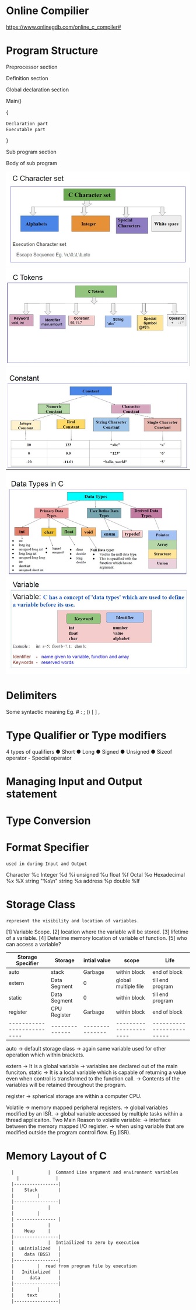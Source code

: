 # Online Compilier 
 https://www.onlinegdb.com/online_c_compiler# 

# Program Structure 

Preprocessor section

Definition section

Global declaration section

Main()

{

	Declaration part
	Executable part
	
}

Sub program section

Body of sub program

![Test Image 3](/Fundamentals/images/C_char_set.JPG)
![Test Image 4](/Fundamentals/images/C_tokens.JPG)
![Test Image 5](/Fundamentals/images/Constant.JPG)
![Test Image 6](/Fundamentals/images/Data_Types.JPG)
![Test Image 7](/Fundamentals/images/Variable.JPG)

# Delimiters
 Some syntactic meaning Eg. # : ; () [ ] ,
 
# Type Qualifier or Type modifiers

4 types of qualifiers
● Short
● Long
● Signed
● Unsigned
● Sizeof operator - Special operator

# Managing Input and Output statement

# Type Conversion

# Format Specifier
	used in during Input and Output
Character   %c 
Integer     %d %i 
unsigned    %u
float        %f 
Octal       %o
Hexadecimal  %x %X 
string        "%s\n"
string         %s 
address       %p 
double        %lf 

# Storage Class
    represent the visibility and location of variables.
	
 [1] Variable Scope.
 [2] location where the variable will be stored.
 [3] lifetime of a variable.
 [4] Deterime memory location of variable of function.
 [5] who can access a variable?
 
|Storage Specifier         |  Storage     | intial value  |   scope              | Life                    | 
|--------------------------|--------------|---------------|----------------------|----------------------   |
|auto 			   | stack    	  |  Garbage      | within block         | end of block            |
|extern 		   | Data Segment |   0	          | global multiple file | till end program        |
|static 		   | Data Segment |   0           | within block         | till end program 	   |
|register 		   | CPU Register |  Garbage      | within block	 | end of block	           |
|--------------------------|--------------|---------------|----------------------|-------------------------|

auto -> default storage class
	 -> again same variable used for other operation which within brackets.
	 
extern -> It is a global variable
       -> variables are declared out of the main funciton. 
static -> It is a local variable which is capable of returning a value even when control is transformed to the function call.
        -> Contents of the variables will be retained throughout the program.
		
register -> spherical storage are within a computer CPU.

Volatile ->  memory mapped peripheral registers.
	     ->  global variables modified by an ISR.
		 ->  global variable accessed by multiple tasks within a thread applicaiton.
Two Main Reason to volatile variable:
		-> interface between the memory mapped I/O register.
		-> when using variable that are modified outside the program control flow. Eg.(ISR).
		
# Memory Layout of C 

	  |	            |  Command Line argument and environment variables	
        |    		   |
	  |-----------------|
	  |    Stack 	    |
	  |		    |
	  |-----------------|
	  |      	    |
	  |		    |
	  | --------------- |
	  |   		    |   
	  |	   Heap     |
	  |-----------------|
	  |     	    |  Intiailized to zero by execution
	  |  unintialized   |
	  |    data (BSS)   |
	  |-----------------|
	  |		    |  read from program file by execution 
	  |   Initialized   |
	  |      data 	    |
	  |-----------------|
	  |		    |
	  | 	text	    |
	  |-----------------|   
	  





 
